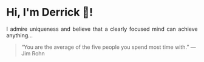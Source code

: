 # Hi, I'm Derrick 👋!
<p align="justify">I admire uniqueness and believe that a clearly focused mind can achieve anything...</p> 
<!-- #quote-start -->
<blockquote>&ldquo;You are the average of the five people you spend most time with.&rdquo; &mdash; <footer>Jim Rohn</footer></blockquote>
<!-- #quote-end -->
